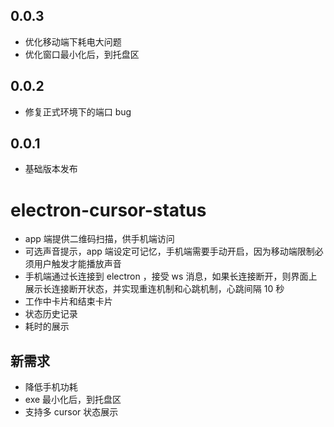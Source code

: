 ## 0.0.3

- 优化移动端下耗电大问题
- 优化窗口最小化后，到托盘区

## 0.0.2

- 修复正式环境下的端口 bug

## 0.0.1

- 基础版本发布

# electron-cursor-status

- app 端提供二维码扫描，供手机端访问
- 可选声音提示，app 端设定可记忆，手机端需要手动开启，因为移动端限制必须用户触发才能播放声音
- 手机端通过长连接到 electron ，接受 ws 消息，如果长连接断开，则界面上展示长连接断开状态，并实现重连机制和心跳机制，心跳间隔 10 秒
- 工作中卡片和结束卡片
- 状态历史记录
- 耗时的展示

## 新需求

- 降低手机功耗
- exe 最小化后，到托盘区
- 支持多 cursor 状态展示
